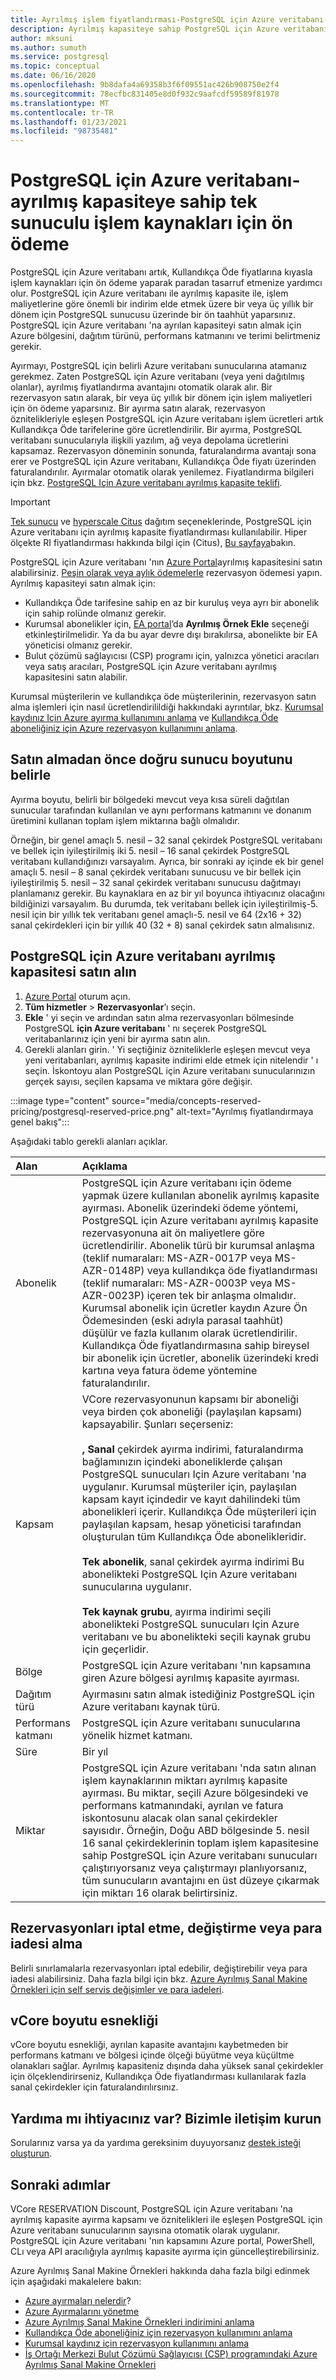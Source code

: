 ```yaml
---
title: Ayrılmış işlem fiyatlandırması-PostgreSQL için Azure veritabanı-tek sunucu
description: Ayrılmış kapasiteye sahip PostgreSQL için Azure veritabanı işlem kaynakları için ön ödeme
author: mksuni
ms.author: sumuth
ms.service: postgresql
ms.topic: conceptual
ms.date: 06/16/2020
ms.openlocfilehash: 9b8dafa4a69358b3f6f09551ac426b908750e2f4
ms.sourcegitcommit: 78ecfbc831405e8d0f932c9aafcdf59589f81978
ms.translationtype: MT
ms.contentlocale: tr-TR
ms.lasthandoff: 01/23/2021
ms.locfileid: "98735481"
---
```

# <a name="prepay-for-azure-database-for-postgresql---single-server-compute-resources-with-reserved-capacity"></a>PostgreSQL için Azure veritabanı-ayrılmış kapasiteye sahip tek sunuculu işlem kaynakları için ön ödeme

PostgreSQL için Azure veritabanı artık, Kullandıkça Öde fiyatlarına kıyasla işlem kaynakları için ön ödeme yaparak paradan tasarruf etmenize yardımcı olur. PostgreSQL için Azure veritabanı ile ayrılmış kapasite ile, işlem maliyetlerine göre önemli bir indirim elde etmek üzere bir veya üç yıllık bir dönem için PostgreSQL sunucusu üzerinde bir ön taahhüt yaparsınız. PostgreSQL için Azure veritabanı 'na ayrılan kapasiteyi satın almak için Azure bölgesini, dağıtım türünü, performans katmanını ve terimi belirtmeniz gerekir. </br>

Ayırmayı, PostgreSQL için belirli Azure veritabanı sunucularına atamanız gerekmez. Zaten PostgreSQL için Azure veritabanı (veya yeni dağıtılmış olanlar), ayrılmış fiyatlandırma avantajını otomatik olarak alır. Bir rezervasyon satın alarak, bir veya üç yıllık bir dönem için işlem maliyetleri için ön ödeme yaparsınız. Bir ayırma satın alarak, rezervasyon öznitelikleriyle eşleşen PostgreSQL için Azure veritabanı işlem ücretleri artık Kullandıkça Öde tarifelerine göre ücretlendirilir. Bir ayırma, PostgreSQL veritabanı sunucularıyla ilişkili yazılım, ağ veya depolama ücretlerini kapsamaz. Rezervasyon döneminin sonunda, faturalandırma avantajı sona erer ve PostgreSQL için Azure veritabanı, Kullandıkça Öde fiyatı üzerinden faturalandırılır. Ayırmalar otomatik olarak yenilemez. Fiyatlandırma bilgileri için bkz. [PostgreSQL Için Azure veritabanı ayrılmış kapasite teklifi](https://azure.microsoft.com/pricing/details/postgresql/). </br>

> [!IMPORTANT]
> [Tek sunucu](./overview.md#azure-database-for-postgresql---single-server) ve [hyperscale Citus](./overview.md#azure-database-for-postgresql--hyperscale-citus) dağıtım seçeneklerinde, PostgreSQL için Azure veritabanı için ayrılmış kapasite fiyatlandırması kullanılabilir. Hiper ölçekte RI fiyatlandırması hakkında bilgi için (Citus), [Bu sayfaya](concepts-hyperscale-reserved-pricing.md)bakın.

PostgreSQL için Azure veritabanı 'nın [Azure Portal](https://portal.azure.com/)ayrılmış kapasitesini satın alabilirsiniz. [Peşin olarak veya aylık ödemelerle](../cost-management-billing/reservations/prepare-buy-reservation.md) rezervasyon ödemesi yapın. Ayrılmış kapasiteyi satın almak için:

* Kullandıkça Öde tarifesine sahip en az bir kuruluş veya ayrı bir abonelik için sahip rolünde olmanız gerekir.
* Kurumsal abonelikler için, [EA portal](https://ea.azure.com/)’da **Ayrılmış Örnek Ekle** seçeneği etkinleştirilmelidir. Ya da bu ayar devre dışı bırakılırsa, abonelikte bir EA yöneticisi olmanız gerekir.
* Bulut çözümü sağlayıcısı (CSP) programı için, yalnızca yönetici aracıları veya satış aracıları, PostgreSQL için Azure veritabanı ayrılmış kapasitesini satın alabilir. </br>

Kurumsal müşterilerin ve kullandıkça öde müşterilerinin, rezervasyon satın alma işlemleri için nasıl ücretlendirilildiği hakkındaki ayrıntılar, bkz. [Kurumsal kaydınız Için Azure ayırma kullanımını anlama](../cost-management-billing/reservations/understand-reserved-instance-usage-ea.md) ve [Kullandıkça Öde aboneliğiniz için Azure rezervasyon kullanımını anlama](../cost-management-billing/reservations/understand-reserved-instance-usage.md).


## <a name="determine-the-right-server-size-before-purchase"></a>Satın almadan önce doğru sunucu boyutunu belirle

Ayırma boyutu, belirli bir bölgedeki mevcut veya kısa süreli dağıtılan sunucular tarafından kullanılan ve aynı performans katmanını ve donanım üretimini kullanan toplam işlem miktarına bağlı olmalıdır.</br>

Örneğin, bir genel amaçlı 5. nesil – 32 sanal çekirdek PostgreSQL veritabanı ve bellek için iyileştirilmiş iki 5. nesil – 16 sanal çekirdek PostgreSQL veritabanı kullandığınızı varsayalım. Ayrıca, bir sonraki ay içinde ek bir genel amaçlı 5. nesil – 8 sanal çekirdek veritabanı sunucusu ve bir bellek için iyileştirilmiş 5. nesil – 32 sanal çekirdek veritabanı sunucusu dağıtmayı planlamanız gerekir. Bu kaynaklara en az bir yıl boyunca ihtiyacınız olacağını bildiğinizi varsayalım. Bu durumda, tek veritabanı bellek için iyileştirilmiş-5. nesil için bir yıllık tek veritabanı genel amaçlı-5. nesil ve 64 (2x16 + 32) sanal çekirdekleri için bir yıllık 40 (32 + 8) sanal çekirdek satın almalısınız.


## <a name="buy-azure-database-for-postgresql-reserved-capacity"></a>PostgreSQL için Azure veritabanı ayrılmış kapasitesi satın alın

1. [Azure Portal](https://portal.azure.com/) oturum açın.
2. **Tüm hizmetler** > **Rezervasyonlar**’ı seçin.
3. **Ekle** ' yi seçin ve ardından satın alma rezervasyonları bölmesinde PostgreSQL **için Azure veritabanı** ' nı seçerek PostgreSQL veritabanlarınız için yeni bir ayırma satın alın.
4. Gerekli alanları girin. ' Yi seçtiğiniz özniteliklerle eşleşen mevcut veya yeni veritabanları, ayrılmış kapasite indirimi elde etmek için nitelendir ' ı seçin. İskontoyu alan PostgreSQL için Azure veritabanı sunucularınızın gerçek sayısı, seçilen kapsama ve miktara göre değişir.


:::image type="content" source="media/concepts-reserved-pricing/postgresql-reserved-price.png" alt-text="Ayrılmış fiyatlandırmaya genel bakış":::


Aşağıdaki tablo gerekli alanları açıklar.

| Alan | Açıklama |
| :------------ | :------- |
| Abonelik   | PostgreSQL için Azure veritabanı için ödeme yapmak üzere kullanılan abonelik ayrılmış kapasite ayırması. Abonelik üzerindeki ödeme yöntemi, PostgreSQL için Azure veritabanı ayrılmış kapasite rezervasyonuna ait ön maliyetlere göre ücretlendirilir. Abonelik türü bir kurumsal anlaşma (teklif numaraları: MS-AZR-0017P veya MS-AZR-0148P) veya kullandıkça öde fiyatlandırması (teklif numaraları: MS-AZR-0003P veya MS-AZR-0023P) içeren tek bir anlaşma olmalıdır. Kurumsal abonelik için ücretler kaydın Azure Ön Ödemesinden (eski adıyla parasal taahhüt) düşülür ve fazla kullanım olarak ücretlendirilir. Kullandıkça Öde fiyatlandırmasına sahip bireysel bir abonelik için ücretler, abonelik üzerindeki kredi kartına veya fatura ödeme yöntemine faturalandırılır.
| Kapsam | VCore rezervasyonunun kapsamı bir aboneliği veya birden çok aboneliği (paylaşılan kapsamı) kapsayabilir. Şunları seçerseniz: </br></br> **, Sanal** çekirdek ayırma indirimi, faturalandırma bağlamınızın içindeki aboneliklerde çalışan PostgreSQL sunucuları Için Azure veritabanı 'na uygulanır. Kurumsal müşteriler için, paylaşılan kapsam kayıt içindedir ve kayıt dahilindeki tüm abonelikleri içerir. Kullandıkça Öde müşterileri için paylaşılan kapsam, hesap yöneticisi tarafından oluşturulan tüm Kullandıkça Öde abonelikleridir.</br></br> **Tek abonelik**, sanal çekirdek ayırma indirimi Bu abonelikteki PostgreSQL Için Azure veritabanı sunucularına uygulanır. </br></br> **Tek kaynak grubu**, ayırma indirimi seçili abonelikteki PostgreSQL sunucuları Için Azure veritabanı ve bu abonelikteki seçili kaynak grubu için geçerlidir.
| Bölge | PostgreSQL için Azure veritabanı 'nın kapsamına giren Azure bölgesi ayrılmış kapasite ayırması.
| Dağıtım türü | Ayırmasını satın almak istediğiniz PostgreSQL için Azure veritabanı kaynak türü.
| Performans katmanı | PostgreSQL için Azure veritabanı sunucularına yönelik hizmet katmanı.
| Süre | Bir yıl
| Miktar | PostgreSQL için Azure veritabanı 'nda satın alınan işlem kaynaklarının miktarı ayrılmış kapasite ayırması. Bu miktar, seçili Azure bölgesindeki ve performans katmanındaki, ayrılan ve fatura iskontosunu alacak olan sanal çekirdekler sayısıdır. Örneğin, Doğu ABD bölgesinde 5. nesil 16 sanal çekirdeklerinin toplam işlem kapasitesine sahip PostgreSQL için Azure veritabanı sunucuları çalıştırıyorsanız veya çalıştırmayı planlıyorsanız, tüm sunucuların avantajını en üst düzeye çıkarmak için miktarı 16 olarak belirtirsiniz.

## <a name="cancel-exchange-or-refund-reservations"></a>Rezervasyonları iptal etme, değiştirme veya para iadesi alma

Belirli sınırlamalarla rezervasyonları iptal edebilir, değiştirebilir veya para iadesi alabilirsiniz. Daha fazla bilgi için bkz. [Azure Ayrılmış Sanal Makine Örnekleri için self servis değişimler ve para iadeleri](../cost-management-billing/reservations/exchange-and-refund-azure-reservations.md).

## <a name="vcore-size-flexibility"></a>vCore boyutu esnekliği

vCore boyutu esnekliği, ayrılan kapasite avantajını kaybetmeden bir performans katmanı ve bölgesi içinde ölçeği büyütme veya küçültme olanakları sağlar. Ayrılmış kapasiteniz dışında daha yüksek sanal çekirdekler için ölçeklendirirseniz, Kullandıkça Öde fiyatlandırması kullanılarak fazla sanal çekirdekler için faturalandırılırsınız.


## <a name="need-help-contact-us"></a>Yardıma mı ihtiyacınız var? Bizimle iletişim kurun

Sorularınız varsa ya da yardıma gereksinim duyuyorsanız [destek isteği oluşturun](https://portal.azure.com/#blade/Microsoft_Azure_Support/HelpAndSupportBlade/newsupportrequest).

## <a name="next-steps"></a>Sonraki adımlar

VCore RESERVATION Discount, PostgreSQL için Azure veritabanı 'na ayrılmış kapasite ayırma kapsamı ve öznitelikleri ile eşleşen PostgreSQL için Azure veritabanı sunucularının sayısına otomatik olarak uygulanır. PostgreSQL için Azure veritabanı 'nın kapsamını Azure portal, PowerShell, CLı veya API aracılığıyla ayrılmış kapasite ayırma için güncelleştirebilirsiniz.

Azure Ayrılmış Sanal Makine Örnekleri hakkında daha fazla bilgi edinmek için aşağıdaki makalelere bakın:

* [Azure ayırmaları nelerdir](../cost-management-billing/reservations/save-compute-costs-reservations.md)?
* [Azure Ayırmalarını yönetme](../cost-management-billing/reservations/manage-reserved-vm-instance.md)
* [Azure Ayrılmış Sanal Makine Örnekleri indirimini anlama](../cost-management-billing/reservations/understand-reservation-charges.md)
* [Kullandıkça Öde aboneliğiniz için rezervasyon kullanımını anlama](../cost-management-billing/reservations/understand-reservation-charges-postgresql.md)
* [Kurumsal kaydınız için rezervasyon kullanımını anlama](../cost-management-billing/reservations/understand-reserved-instance-usage-ea.md)
* [İş Ortağı Merkezi Bulut Çözümü Sağlayıcısı (CSP) programındaki Azure Ayrılmış Sanal Makine Örnekleri](/partner-center/azure-reservations)